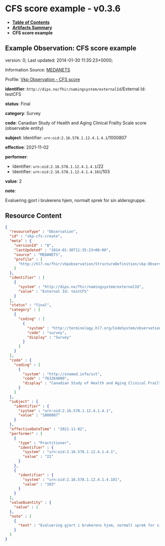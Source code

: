 # CFS score example - v0.3.6

* [**Table of Contents**](toc.md)
* [**Artifacts Summary**](artifacts.md)
* **CFS score example**

## Example Observation: CFS score example

version: 0; Last updated: 2014-01-30 11:35:23+0000; 

Information Source: [MEDANETS](https://simplifier.net/resolve?scope=hl7.fhir.no.basis@2.2.2&canonical=http://fhir.org/packages/hl7.fhir.no.basis/MEDANETS)

Profile: [Vkp Observation - CFS score](StructureDefinition-vkp-Observation-CFSscore.md)

**identifier**: `http://dips.no/fhir/namingsystem/externalId`/External Id: testCFS

**status**: Final

**category**: Survey

**code**: Canadian Study of Health and Aging Clinical Frailty Scale score (observable entity)

**subject**: Identifier: `urn:oid:2.16.578.1.12.4.1.4.1`/1000807

**effective**: 2021-11-02

**performer**: 

* Identifier: `urn:oid:2.16.578.1.12.4.1.4.1`/22
* Identifier: `urn:oid:2.16.578.1.12.4.1.4.101`/103

**value**: 2

**note**: 

> 

Evaluering gjort i brukerens hjem, normalt sprek for sin aldersgruppe.




## Resource Content

```json
{
  "resourceType" : "Observation",
  "id" : "vkp-cfs-create",
  "meta" : {
    "versionId" : "0",
    "lastUpdated" : "2014-01-30T11:35:23+00:00",
    "source" : "MEDANETS",
    "profile" : [
      "http://hl7.no/fhir/vkpobservation/StructureDefinition/vkp-Observation-CFSscore"
    ]
  },
  "identifier" : [
    {
      "system" : "http://dips.no/fhir/namingsystem/externalId",
      "value" : "External Id: testCFS"
    }
  ],
  "status" : "final",
  "category" : [
    {
      "coding" : [
        {
          "system" : "http://terminology.hl7.org/CodeSystem/observation-category",
          "code" : "survey",
          "display" : "Survey"
        }
      ]
    }
  ],
  "code" : {
    "coding" : [
      {
        "system" : "http://snomed.info/sct",
        "code" : "763264000",
        "display" : "Canadian Study of Health and Aging Clinical Frailty Scale score (observable entity)"
      }
    ]
  },
  "subject" : {
    "identifier" : {
      "system" : "urn:oid:2.16.578.1.12.4.1.4.1",
      "value" : "1000807"
    }
  },
  "effectiveDateTime" : "2021-11-02",
  "performer" : [
    {
      "type" : "Practitioner",
      "identifier" : {
        "system" : "urn:oid:2.16.578.1.12.4.1.4.1",
        "value" : "22"
      }
    },
    {
      "identifier" : {
        "system" : "urn:oid:2.16.578.1.12.4.1.4.101",
        "value" : "103"
      }
    }
  ],
  "valueQuantity" : {
    "value" : 2
  },
  "note" : [
    {
      "text" : "Evaluering gjort i brukerens hjem, normalt sprek for sin aldersgruppe."
    }
  ]
}

```
